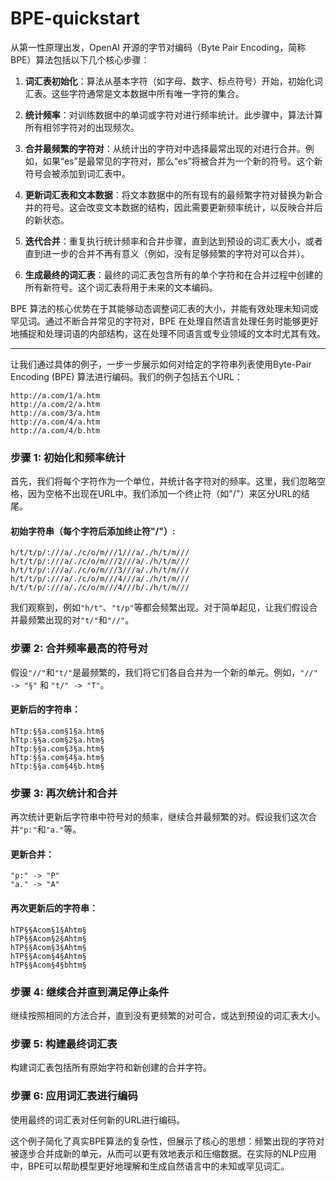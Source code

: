 # BPE-quickstart

从第一性原理出发，OpenAI 开源的字节对编码（Byte Pair Encoding，简称 BPE）算法包括以下几个核心步骤：

1. **词汇表初始化**：算法从基本字符（如字母、数字、标点符号）开始，初始化词汇表。这些字符通常是文本数据中所有唯一字符的集合。

2. **统计频率**：对训练数据中的单词或字符对进行频率统计。此步骤中，算法计算所有相邻字符对的出现频次。

3. **合并最频繁的字符对**：从统计出的字符对中选择最常出现的对进行合并。例如，如果“es”是最常见的字符对，那么“es”将被合并为一个新的符号。这个新符号会被添加到词汇表中。

4. **更新词汇表和文本数据**：将文本数据中的所有现有的最频繁字符对替换为新合并的符号。这会改变文本数据的结构，因此需要更新频率统计，以反映合并后的新状态。

5. **迭代合并**：重复执行统计频率和合并步骤，直到达到预设的词汇表大小，或者直到进一步的合并不再有意义（例如，没有足够频繁的字符对可以合并）。

6. **生成最终的词汇表**：最终的词汇表包含所有的单个字符和在合并过程中创建的所有新符号。这个词汇表将用于未来的文本编码。

BPE 算法的核心优势在于其能够动态调整词汇表的大小，并能有效处理未知词或罕见词。通过不断合并常见的字符对，BPE 在处理自然语言处理任务时能够更好地捕捉和处理词语的内部结构，这在处理不同语言或专业领域的文本时尤其有效。


--------

让我们通过具体的例子，一步一步展示如何对给定的字符串列表使用Byte-Pair Encoding (BPE) 算法进行编码。我们的例子包括五个URL：

```
http://a.com/1/a.htm
http://a.com/2/a.htm
http://a.com/3/a.htm
http://a.com/4/a.htm
http://a.com/4/b.htm
```

### 步骤 1: 初始化和频率统计

首先，我们将每个字符作为一个单位，并统计各字符对的频率。这里，我们忽略空格，因为空格不出现在URL中。我们添加一个终止符（如"/"）来区分URL的结尾。

#### 初始字符串（每个字符后添加终止符"/"）:
```
h/t/t/p/:///a/./c/o/m///1///a/./h/t/m///
h/t/t/p/:///a/./c/o/m///2///a/./h/t/m///
h/t/t/p/:///a/./c/o/m///3///a/./h/t/m///
h/t/t/p/:///a/./c/o/m///4///a/./h/t/m///
h/t/t/p/:///a/./c/o/m///4///b/./h/t/m///
```

我们观察到，例如`"h/t"`、`"t/p"`等都会频繁出现。对于简单起见，让我们假设合并最频繁出现的对`"t/"`和`"//"`。

### 步骤 2: 合并频率最高的符号对

假设`"//"`和`"t/"`是最频繁的，我们将它们各自合并为一个新的单元。例如，`"//" -> "§"` 和 `"t/" -> "T"`。

#### 更新后的字符串：
```
hTtp:§§a.com§1§a.htm§
hTtp:§§a.com§2§a.htm§
hTtp:§§a.com§3§a.htm§
hTtp:§§a.com§4§a.htm§
hTtp:§§a.com§4§b.htm§
```

### 步骤 3: 再次统计和合并

再次统计更新后字符串中符号对的频率，继续合并最频繁的对。假设我们这次合并`"p:"`和`"a."`等。

#### 更新合并：
```
"p:" -> "P"
"a." -> "A"
```

#### 再次更新后的字符串：
```
hTP§§Acom§1§Ahtm§
hTP§§Acom§2§Ahtm§
hTP§§Acom§3§Ahtm§
hTP§§Acom§4§Ahtm§
hTP§§Acom§4§bhtm§
```

### 步骤 4: 继续合并直到满足停止条件

继续按照相同的方法合并，直到没有更频繁的对可合，或达到预设的词汇表大小。

### 步骤 5: 构建最终词汇表

构建词汇表包括所有原始字符和新创建的合并字符。

### 步骤 6: 应用词汇表进行编码

使用最终的词汇表对任何新的URL进行编码。

这个例子简化了真实BPE算法的复杂性，但展示了核心的思想：频繁出现的字符对被逐步合并成新的单元，从而可以更有效地表示和压缩数据。在实际的NLP应用中，BPE可以帮助模型更好地理解和生成自然语言中的未知或罕见词汇。
